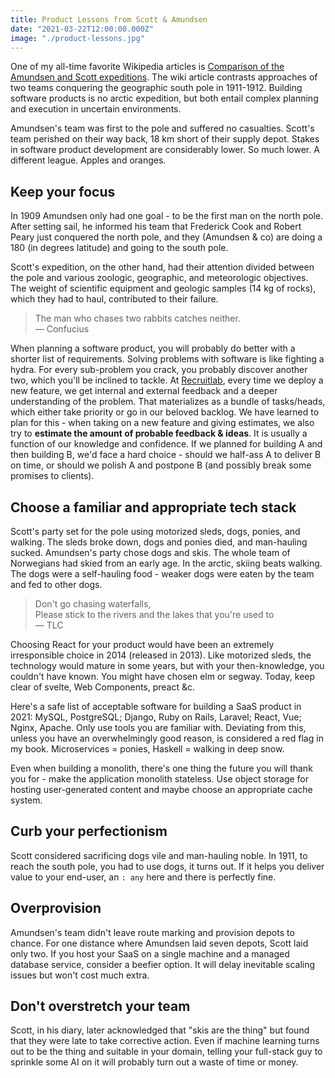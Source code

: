 ```yaml
---
title: Product Lessons from Scott & Amundsen
date: "2021-03-22T12:00:00.000Z"
image: "./product-lessons.jpg"
---
```


One of my all-time favorite Wikipedia articles is [Comparison of the Amundsen and Scott expeditions](https://en.wikipedia.org/wiki/Comparison_of_the_Amundsen_and_Scott_expeditions). The wiki article contrasts approaches of two teams conquering the geographic south pole in 1911-1912. Building software products is no arctic expedition, but both entail complex planning and execution in uncertain environments.

Amundsen's team was first to the pole and suffered no casualties. Scott's team perished on their way back, 18 km short of their supply depot. Stakes in software product development are considerably lower. So much lower. A different league. Apples and oranges.

## Keep your focus

In 1909 Amundsen only had one goal - to be the first man on the north pole. After setting sail, he informed his team that Frederick Cook and Robert Peary just conquered the north pole, and they (Amundsen & co) are doing a 180 (in degrees latitude) and going to the south pole.

Scott's expedition, on the other hand, had their attention divided between the pole and various zoologic, geographic, and meteorologic objectives. The weight of scientific equipment and geologic samples (14 kg of rocks), which they had to haul, contributed to their failure.

> The man who chases two rabbits catches neither. <br>
> — Confucius

When planning a software product, you will probably do better with a shorter list of requirements. Solving problems with software is like fighting a hydra. For every sub-problem you crack, you probably discover another two, which you'll be inclined to tackle. At [Recruitlab](https://recruitlab.co.uk/), every time we deploy a new feature, we get internal and external feedback and a deeper understanding of the problem. That materializes as a bundle of tasks/heads, which either take priority or go in our beloved backlog. We have learned to plan for this - when taking on a new feature and giving estimates, we also try to **estimate the amount of probable feedback & ideas**. It is usually a function of our knowledge and confidence. If we planned for building A and then building B, we'd face a hard choice - should we half-ass A to deliver B on time, or should we polish A and postpone B (and possibly break some promises to clients).

## Choose a familiar and appropriate tech stack

Scott's party set for the pole using motorized sleds, dogs, ponies, and walking. The sleds broke down, dogs and ponies died, and man-hauling sucked. Amundsen's party chose dogs and skis. The whole team of Norwegians had skied from an early age. In the arctic, skiing beats walking. The dogs were a self-hauling food - weaker dogs were eaten by the team and fed to other dogs.

> Don't go chasing waterfalls,  <br>
> Please stick to the rivers and the lakes that you're used to  <br>
> — TLC

Choosing React for your product would have been an extremely irresponsible choice in 2014 (released in 2013). Like motorized sleds, the technology would mature in some years, but with your then-knowledge, you couldn't have known. You might have chosen elm or segway. Today, keep clear of svelte, Web Components, preact &c.

Here's a safe list of acceptable software for building a SaaS product in 2021: MySQL, PostgreSQL; Django, Ruby on Rails, Laravel; React, Vue; Nginx, Apache. Only use tools you are familiar with. Deviating from this, unless you have an overwhelmingly good reason, is considered a red flag in my book. Microservices = ponies, Haskell = walking in deep snow.

Even when building a monolith, there's one thing the future you will thank you for - make the application monolith stateless. Use object storage for hosting user-generated content and maybe choose an appropriate cache system.

## Curb your perfectionism

Scott considered sacrificing dogs vile and man-hauling noble. In 1911, to reach the south pole, you had to use dogs, it turns out. If it helps you deliver value to your end-user, an `: any` here and there is perfectly fine.

## Overprovision

Amundsen's team didn't leave route marking and provision depots to chance. For one distance where Amundsen laid seven depots, Scott laid only two. If you host your SaaS on a single machine and a managed database service, consider a beefier option. It will delay inevitable scaling issues but won't cost much extra.

## Don't overstretch your team

Scott, in his diary, later acknowledged that "skis are the thing" but found that they were late to take corrective action. Even if machine learning turns out to be the thing and suitable in your domain, telling your full-stack guy to sprinkle some AI on it will probably turn out a waste of time or money.